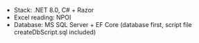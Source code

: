 - Stack: .NET 8.0, C# + Razor
- Excel reading: NPOI
- Database: MS SQL Server + EF Core (database first, script file createDbScript.sql included)
